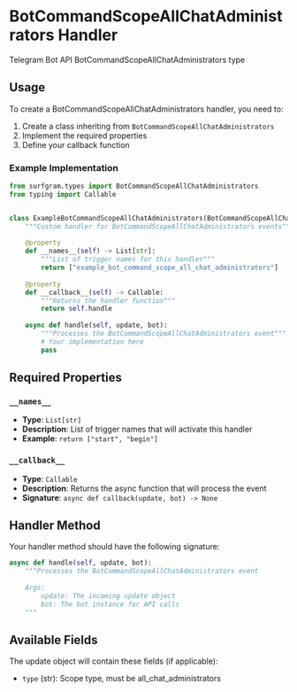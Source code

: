 # BotCommandScopeAllChatAdministrators Handler

Telegram Bot API BotCommandScopeAllChatAdministrators type

## Usage

To create a BotCommandScopeAllChatAdministrators handler, you need to:

1. Create a class inheriting from `BotCommandScopeAllChatAdministrators`
2. Implement the required properties
3. Define your callback function

### Example Implementation

```python
from surfgram.types import BotCommandScopeAllChatAdministrators
from typing import Callable


class ExampleBotCommandScopeAllChatAdministrators(BotCommandScopeAllChatAdministrators):
    """Custom handler for BotCommandScopeAllChatAdministrators events"""
    
    @property
    def __names__(self) -> List[str]:
        """List of trigger names for this handler"""
        return ["example_bot_command_scope_all_chat_administrators"]
    
    @property
    def __callback__(self) -> Callable:
        """Returns the handler function"""
        return self.handle
    
    async def handle(self, update, bot):
        """Processes the BotCommandScopeAllChatAdministrators event"""
        # Your implementation here
        pass
```

## Required Properties

### `__names__`
- **Type**: `List[str]`
- **Description**: List of trigger names that will activate this handler
- **Example**: `return ["start", "begin"]`

### `__callback__`
- **Type**: `Callable`
- **Description**: Returns the async function that will process the event
- **Signature**: `async def callback(update, bot) -> None`

## Handler Method

Your handler method should have the following signature:

```python
async def handle(self, update, bot):
    """Processes the BotCommandScopeAllChatAdministrators event
    
    Args:
        update: The incoming update object
        bot: The bot instance for API calls
    """
```

## Available Fields

The update object will contain these fields (if applicable):

- `type` (str): Scope type, must be all_chat_administrators
